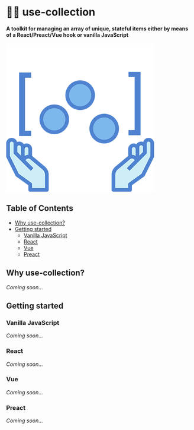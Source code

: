<!-- omit in toc -->
# 🤹‍♂️ use-collection

**A toolkit for managing an array of unique, stateful items either by means of a React/Preact/Vue hook or vanilla JavaScript**

![](https://raw.githubusercontent.com/schalkventer/use-collection/master/packages/documentation/assets/image.png)

<!-- omit in toc -->
## Table of Contents

- [Why use-collection?](#why-use-collection)
- [Getting started](#getting-started)
  - [Vanilla JavaScript](#vanilla-javascript)
  - [React](#react)
  - [Vue](#vue)
  - [Preact](#preact)

## Why use-collection?

_Coming soon..._

## Getting started

### Vanilla JavaScript

_Coming soon..._

### React

_Coming soon..._

### Vue

_Coming soon..._

### Preact

_Coming soon..._